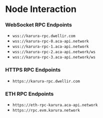 # Node Interaction

### WebSocket RPC Endpoints

* `wss://karura-rpc.dwellir.com`
* `wss://karura-rpc-0.aca-api.network`
* `wss://karura-rpc-1.aca-api.network`
* `wss://karura-rpc-2.aca-api.network/ws`
* `wss://karura-rpc-3.aca-api.network/ws`

### HTTPS RPC Endpoints

* `https://karura-rpc.dwellir.com`

### ETH RPC Endpoints

* `https://eth-rpc-karura.aca-api.network`
* `https://rpc.evm.karura.network`
